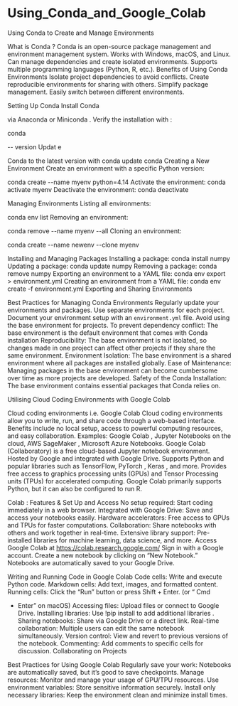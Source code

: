 # Using_Conda_and_Google_Colab

Using Conda to Create and Manage Environments

What is 
Conda
?
Conda
 is an open-source package management and environment management system.
Works with Windows, macOS, and Linux.
Can manage dependencies and create isolated environments.
Supports multiple programming languages (Python, R, etc.).
Benefits of Using 
Conda
 Environments
Isolate project dependencies to avoid conflicts.
Create reproducible environments for sharing with others.
Simplify package management.
Easily switch between different environments.

Setting Up 
Conda
Install 
Conda
 
via Anaconda or 
Miniconda
.
Verify
 the installation with
:
 
conda
 
--
version
Updat
e
 
Conda
 to the latest version with 
conda
 update 
conda
Creating a New Environment
Create an environment with a specific Python version:
 
conda
 create --name 
myenv
 python=4.14
Activate the environment:
conda
 activate 
myenv
Deactivate the environment:
conda
 deactivate

Managing Environments
Listing all environments:
 
	
conda
 env list
Removing an environment:
	
conda
 remove --name 
myenv
 --all
Cloning an environment:
	
 
conda
 create --name 
newenv
 --clone 
myenv

Installing and Managing Packages
Installing a package:
conda
 install 
numpy
Updating a package:
conda
 update 
numpy
Removing a package:
conda
 remove 
numpy
Exporting an environment to a 
YAML
 file:
conda
 env export > 
environment.yml
Creating an environment from a YAML file:
conda
 env create -f 
environment.yml
Exporting and Sharing Environments

Best Practices for Managing 
Conda
 Environments
Regularly update your environments and packages.
Use separate environments for each project.
Document your environment setup with an `
environment.yml
` file.
Avoid using the base environment for projects.
To prevent dependency conflict: 
The base environment is the default environment that comes with 
Conda
 installation
Reproducibility:
 The base environment is not isolated, so changes made in one project can affect other projects if they share the same environment.
Environment Isolation: 
The base environment is a shared environment where all packages are installed globally.
Ease of Maintenance: 
Managing packages in the base environment can become cumbersome over time as more projects are developed.
Safety of the 
Conda
 Installation: 
The base environment contains essential packages that 
Conda
 relies on.

Utilising
 Cloud Coding Environments with Google 
Colab

Cloud coding environments i.e. Google 
Colab
Cloud coding environments allow you to write, run, and share code through a web-based interface.
Benefits include no local setup, access to powerful computing resources, and easy collaboration.
Examples: Google 
Colab
, 
Jupyter
 Notebooks on the cloud, AWS 
SageMaker
, Microsoft Azure Notebooks.
Google 
Colab
 (Collaboratory) is a free cloud-based 
Jupyter
 notebook environment.
Hosted by Google and integrated with Google Drive.
Supports Python and popular libraries such as TensorFlow, 
PyTorch
, 
Keras
, and more.
Provides free access to graphics processing units (GPUs) and Tensor Processing units (TPUs) for accelerated computing.
Google 
Colab
 primarily supports Python, but it can also be configured to run R.

Colab
: Features & Set Up and Access
No setup required: Start coding immediately in a web browser.
Integrated with Google Drive: Save and access your notebooks easily.
Hardware accelerators: Free access to GPUs and TPUs for faster computations.
Collaboration: Share notebooks with others and work together in real-time.
Extensive library support: Pre-installed libraries for machine learning, data science, and more.
Access Google 
Colab
 at 
https://colab.research.google.com/
Sign in with a Google account.
Create a new notebook by clicking on “New Notebook.”
Notebooks are automatically saved to your Google Drive.

Writing and Running Code in Google 
Colab
Code cells: 
Write and execute Python code.
Markdown cells: 
Add text, images, and formatted content.
Running cells: 
Click the “Run” button or press Shift + Enter. (or “
Cmd
 + Enter” on macOS)
Accessing files: 
Upload files or connect to Google Drive.
Installing libraries: Use 
!pip install
 to add additional libraries
.
Sharing notebooks: 
Share via Google Drive or a direct link.
Real-time collaboration: 
Multiple users can edit the same notebook simultaneously.
Version control: 
View and revert to previous versions of the notebook.
Commenting: 
Add comments to specific cells for discussion.
Collaborating on Projects

Best Practices for Using Google 
Colab
Regularly save your work: Notebooks are automatically saved, but it’s good to save checkpoints.
Manage resources: Monitor and manage your usage of GPU/TPU resources.
Use environment variables: Store sensitive information securely.
Install only necessary libraries: Keep the environment clean and minimize install times.

